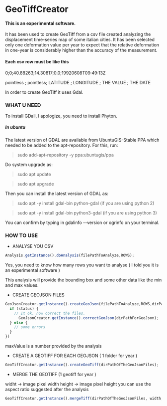 # GeoTiffCreator

#### This is an experimental software.
It has been used to create GeoTiff from a csv file created analyzing the displacement time-series map of some italian cities.
It has been selected only one deformation value per year to expect that the relative deformation in one-year is considerably higher than the accuracy of the measurement.



#### Each csv row must be like this

0;0;40.88263;14.30817;0.0;19920608T09:49:13Z

pointless ; pointless;  LATITUDE ; LONGITUDE ; THE VALUE ; THE DATE




In order to create GeoTiff it uses Gdal.

### WHAT U NEED 

To install GDall, I apologize, you need to install Phyton.

##### In ubuntu

The latest version of GDAL are available from UbuntuGIS-Stable PPA which needed to be added to the apt-repository. For this, run:

> sudo add-apt-repository -y ppa:ubuntugis/ppa

Do system upgrade as:

> sudo apt update

> sudo apt upgrade

Then you can install the latest version of GDAL as:

> sudo apt -y install gdal-bin python-gdal (if you are using python 2)

> sudo apt -y install gdal-bin python3-gdal (if you are using python 3)

You can confirm by typing in gdalinfo --version or ogrinfo on your terminal.


### HOW TO USE

* ANALYSE YOU CSV
```typescript
Analysis.getInstance().doAnalysis(filePathToAnalyze,ROWS);
```
Yes, you need to know how many rows you want to analyse ( I told you it is an experimental software ) 

This analysis will provide the bounding box and some other data like the min and max values.

* CREATE GEOJSON FILES

```typescript
GeoJsonCreator.getInstance().createGeoJson(filePathToAnalyze,ROWS,dirPathForGeoJson,maxValue).subscribe( (status : boolean) => {
  if (status) {
    // It ok, now correct the files.
      GeoJsonCreator.getInstance().correctGeoJson(dirPathForGeoJson);
  } else {
    // some errors    
  }
})
```
maxValue is a number provided by the analysis

* CREATE A GEOTIFF FOR EACH GEOJSON ( 1 folder for year ) 
```typescript
GeoTiffCreator.getInstance().createGeoTiff(dirPathOfTheGeoJsonFiles);
```

* MERGE THE GEOTIFF (1 geotiff for year )

widht -> image pixel width
height -> image pixel height
you can use the aspect ratio suggested after the analysis


```typescript
GeoTiffCreator.getInstance().mergeTiff(dirPathOfTheGeoJsonFiles, width, height);

```
